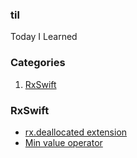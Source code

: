 ### til
Today I Learned

### Categories
1. [RxSwift](#rxswift)

### RxSwift
- [rx.deallocated extension](RxSwift/deallocated.md)
- [Min value operator](RxSwift/min-value-observable.md)